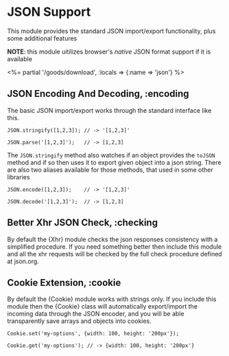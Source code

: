 # JSON Support

This module provides the standard JSON import/export functionality, plus some additional features

__NOTE__: this module uitilizes browser's _native_ JSON format support if it is available

<%= partial '/goods/download', :locals => {:name => 'json'} %>

## JSON Encoding And Decoding, :encoding

The basic JSON import/export works through the standard interface like this.

    JSON.stringify([1,2,3]); // -> '[1,2,3]'
    
    JSON.parse('[1,2,3]');   // -> [1,2,3]

The `JSON.stringify` method also watches if an object provides the `toJSON` method and if so
then uses it to export given object into a json string. There are also two aliases available
for those methods, that used in some other libraries

    JSON.encode([1,2,3]);    // -> '[1,2,3]'
    
    JSON.decode('[1,2,3]');  // -> [1,2,3]


## Better Xhr JSON Check, :checking

By default the {Xhr} module checks the json responses consistency with a simplified procedure. If you need
something better then include this module and all the xhr requests will be checked by the full check procedure
defined at json.org.

## Cookie Extension, :cookie

By default the {Cookie} module works with strings only. If you include this module then the {Cookie}
class will automatically export/import the incoming data through the JSON encoder, and you will
be able transparently save arrays and objects into cookies.

    Cookie.set('my-options', {width: 100, height: '200px'});

    Cookie.get('my-options'); // -> {width: 100, height: '200px'}

